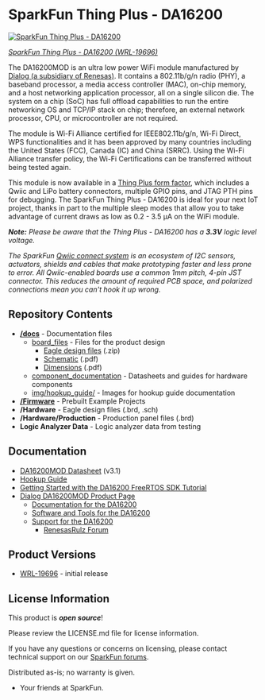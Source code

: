SparkFun Thing Plus - DA16200
========================================

[![SparkFun Thing Plus - DA16200](https://cdn.sparkfun.com//assets/parts/1/9/3/9/3/DA16200-_07.jpg)](https://www.sparkfun.com/products/19696)

[*SparkFun Thing Plus - DA16200 (WRL-19696)*](https://www.sparkfun.com/products/19696)

The DA16200MOD is an ultra low power WiFi module manufactured by [Dialog (a subsidiary of Renesas)](https://www.renesas.com/us/en). It contains a 802.11b/g/n radio (PHY), a baseband processor, a media access controller (MAC), on-chip memory, and a host networking application processor, all on a single silicon die. The system on a chip (SoC) has full offload capabilities to run the entire networking OS and TCP/IP stack on chip; therefore, an external network processor, CPU, or microcontroller are not required.

The module is Wi-Fi Alliance certified for IEEE802.11b/g/n, Wi-Fi Direct, WPS functionalities and it has been approved by many countries including the United States (FCC), Canada (IC) and China (SRRC). Using the Wi-Fi Alliance transfer policy, the Wi-Fi Certifications can be transferred without being tested again. 

This module is now available in a [Thing Plus form factor](https://www.sparkfun.com/thing_plus), which includes a Qwiic and LiPo battery connectors, multiple GPIO pins, and JTAG PTH pins for debugging. The SparkFun Thing Plus - DA16200 is ideal for your next IoT project, thanks in part to the multiple sleep modes that allow you to take advantage of current draws as low as 0.2 - 3.5 &micro;A on the WiFi module.

***Note:** Please be aware that the Thing Plus - DA16200 has a **3.3V** logic level voltage.*

_The SparkFun [Qwiic connect system](https://www.sparkfun.com/qwiic) is an ecosystem of I2C sensors, actuators, shields and cables that make prototyping faster and less prone to error. All Qwiic-enabled boards use a common 1mm pitch, 4-pin JST connector. This reduces the amount of required PCB space, and polarized connections mean you can't hook it up wrong._


Repository Contents
-------------------

* **[/docs](/docs/)** - Documentation files
    * [board_files](/docs/board_files/) - Files for the product design
        * [Eagle design files](/docs/board_files/eagle_files.zip) (.zip)
        * [Schematic](/docs/board_files/schematic.pdf) (.pdf)
        * [Dimensions](/docs/board_files/dimensions.pdf) (.pdf)
    * [component_documentation](/docs/component_datasheets/) - Datasheets and guides for hardware components
    * [img/hookup_guide/](/docs/img/hookup_guide/) - Images for hookup guide documentation
* **[/Firmware](/Firmware/)** - Prebuilt Example Projects
* **/Hardware** - Eagle design files (.brd, .sch)
* **/Hardware/Production** - Production panel files (.brd)
* **Logic Analyzer Data** - Logic analyzer data from testing

Documentation
--------------

* [DA16200MOD Datasheet](https://www.renesas.com/document/dst/da16200mod-datasheet?language=en&r=1599971) (v3.1)
* [Hookup Guide](https://learn.sparkfun.com/tutorials/2517)
* [Getting Started with the DA16200 FreeRTOS SDK Tutorial](https://learn.sparkfun.com/tutorials/2418)
* [Dialog DA16200MOD Product Page](https://www.renesas.com/us/en/products/interface-connectivity/wireless-communications/wi-fi/da16200mod-ultra-low-power-wi-fi-modules-battery-powered-iot-devices)
  * [Documentation for the DA16200](https://www.renesas.com/us/en/products/interface-connectivity/wireless-communications/wi-fi/da16200mod-ultra-low-power-wi-fi-modules-battery-powered-iot-devices#document)       
  * [Software and Tools for the DA16200](https://www.renesas.com/us/en/products/interface-connectivity/wireless-communications/wi-fi/da16200mod-ultra-low-power-wi-fi-modules-battery-powered-iot-devices#design_development)
  * [Support for the DA16200](https://www.renesas.com/us/en/products/interface-connectivity/wireless-communications/wi-fi/da16200mod-ultra-low-power-wi-fi-modules-battery-powered-iot-devices#tools_support)
    * [RenesasRulz Forum](https://renesasrulz.com/)


Product Versions
----------------
* [WRL-19696](https://www.sparkfun.com/products/19696) -  initial release

License Information
-------------------

This product is _**open source**_! 

Please review the LICENSE.md file for license information. 

If you have any questions or concerns on licensing, please contact technical support on our [SparkFun forums](https://forum.sparkfun.com/index.php).

Distributed as-is; no warranty is given.

- Your friends at SparkFun.

_<COLLABORATION CREDIT>_
